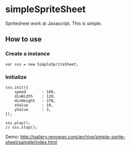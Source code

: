 simpleSpriteSheet
=================

Spritesheet work at Javascript. This is simple.

How to use  
------
### Create a instance ###  
`` var sss = new SimpleSpriteSheet; ``  

### Initialize ###  
    sss.init({  
        speed 		: 160,
        divWidth 	: 120,
        divHeight 	: 370,
        xValue 		: 10,
        yValue 		: 3,
    });
    
    sss.play();
    // sss.stop();

Demo: http://gallery.renowan.com/archive/simple-sprite-sheet/sample/index.html
